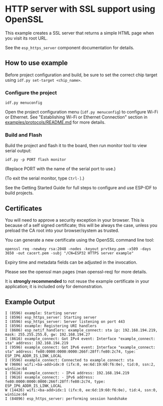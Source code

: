 # HTTP server with SSL support using OpenSSL

This example creates a SSL server that returns a simple HTML page when you visit its root URL.

See the `esp_https_server` component documentation for details.

## How to use example
Before project configuration and build, be sure to set the correct chip target using `idf.py set-target <chip_name>`.

### Configure the project

```
idf.py menuconfig
```
Open the project configuration menu (`idf.py menuconfig`) to configure Wi-Fi or Ethernet. See "Establishing Wi-Fi or Ethernet Connection" section in [examples/protocols/README.md](../../README.md) for more details.

### Build and Flash

Build the project and flash it to the board, then run monitor tool to view serial output:

```
idf.py -p PORT flash monitor
```

(Replace PORT with the name of the serial port to use.)

(To exit the serial monitor, type ``Ctrl-]``.)

See the Getting Started Guide for full steps to configure and use ESP-IDF to build projects.

## Certificates

You will need to approve a security exception in your browser. This is because of a self signed
certificate; this will be always the case, unless you preload the CA root into your browser/system
as trusted.

You can generate a new certificate using the OpenSSL command line tool:

```
openssl req -newkey rsa:2048 -nodes -keyout prvtkey.pem -x509 -days 3650 -out cacert.pem -subj "/CN=ESP32 HTTPS server example"
```

Expiry time and metadata fields can be adjusted in the invocation.

Please see the openssl man pages (man openssl-req) for more details.

It is **strongly recommended** to not reuse the example certificate in your application;
it is included only for demonstration.

## Example Output

```
I (8596) example: Starting server
I (8596) esp_https_server: Starting server
I (8596) esp_https_server: Server listening on port 443
I (8596) example: Registering URI handlers
I (8606) esp_netif_handlers: example_connect: sta ip: 192.168.194.219, mask: 255.255.255.0, gw: 192.168.194.27
I (8616) example_connect: Got IPv4 event: Interface "example_connect: sta" address: 192.168.194.219
I (9596) example_connect: Got IPv6 event: Interface "example_connect: sta" address: fe80:0000:0000:0000:266f:28ff:fe80:2c74, type: ESP_IP6_ADDR_IS_LINK_LOCAL
I (9596) example_connect: Connected to example_connect: sta
W (9606) wifi:<ba-add>idx:0 (ifx:0, ee:6d:19:60:f6:0e), tid:0, ssn:2, winSize:64
I (9616) example_connect: - IPv4 address: 192.168.194.219
I (9616) example_connect: - IPv6 address: fe80:0000:0000:0000:266f:28ff:fe80:2c74, type: ESP_IP6_ADDR_IS_LINK_LOCAL
W (14426) wifi:<ba-add>idx:1 (ifx:0, ee:6d:19:60:f6:0e), tid:4, ssn:0, winSize:64
I (84896) esp_https_server: performing session handshake
```
